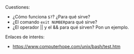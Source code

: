 

Cuestiones:

* ¿Cómo funciona `$?`? ¿Para qué sirve?
* ¿El comando `exit NUMBER`para qué sirve?
* ¿El operador || y el && para qué sirven? Pon un ejemplo.


Enlaces de interés:
* https://www.computerhope.com/unix/bash/test.htm
